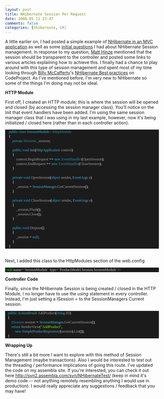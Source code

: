 ```yaml
---
layout: post
title: NHibernate Session Per Request
date: 2008-05-11 23:47
comments: false
categories: [nhibernate, C#]
---
```

<p>
A little earlier on, I had posted a simple example of <a href="http://svn2.assembla.com/svn/NHibernateTest/" target="_blank">NHibernate in an MVC application</a> as well as some <a href="/ryanlanciaux.com/post/NHibernate-in-an-ASPNET-MVC-application.aspx" target="_blank">initial questions</a> I had about NHibernate Session management. In response to my question, <a href="http://mhinze.com/" target="_blank">Matt Hinze</a> mentioned that the session should be transparent to the controller and posted some links to various articles explaining how to achieve this. I finally had a chance to play around with this type of session management and spent most of my time looking through <a href="http://devlicio.us/blogs/billy_mccafferty/" target="_blank">Billy McCafferty</a>&#39;s <a href="http://www.codeproject.com/KB/architecture/NHibernateBestPractices.aspx" target="_blank">NHibernate Best practices</a> on CodeProject. As I&#39;ve mentioned before, I&#39;m very new to NHibernate so some of the things I&#39;m doing may not be ideal.
</p>
<p>
<strong>HTTP Module</strong>
</p>
<p>
First off, I created an HTTP module; this is where the session will be opened and closed (by accessing the session manager class). You&#39;ll notice on the Init that event handlers have been added. I&#39;m using the same session manager class that I was using in my last example, however, now it&#39;s being initialized / closed here (rather than in each controller action).
</p>
<div class="code">
<!--
{\rtf1\ansi\ansicpg\lang1024\noproof65001\uc1 \deff0{\fonttbl{\f0\fnil\fcharset0\fprq1 Monaco;}}{\colortbl;??\red255\green255\blue255;\red27\green27\blue27;\red35\green180\blue235;\red71\green179\blue209;\red43\green145\blue175;\red165\green163\blue163;}??\fs18 \cf1\cb2\highlight2     \cf3 public\cf1  \cf3 class\cf1  \cf4 SessionModule\cf1  : \cf5 IHttpModule\par ??\cf1     \{\par ??        \cf3 private\cf1  \cf5 ISession\cf1  \cf6 _session\cf1 ;\par ??\par ??        \cf3 public\cf1  \cf3 void\cf1  \cf6 Init\cf1 (\cf4 HttpApplication\cf1  \cf6 context\cf1 )\par ??        \{\par ??            \cf6 context\cf1 .\cf6 BeginRequest\cf1  += \cf3 new\cf1  \cf5 EventHandler\cf1 (\cf6 BeginTransaction\cf1 );\par ??            \cf6 context\cf1 .\cf6 EndRequest\cf1  += \cf3 new\cf1  \cf5 EventHandler\cf1 (\cf6 CloseSession\cf1 );\par ??        \}\par ??\par ??        \cf3 private\cf1  \cf3 void\cf1  \cf6 BeginTransaction\cf1 (\cf3 object\cf1  \cf6 sender\cf1 , \cf4 EventArgs\cf1  \cf6 e\cf1 )\par ??        \{\par ??            \cf6 _session\cf1  = \cf4 SessionManager\cf1 .\cf6 GetCurrentSession\cf1 ();\par ??        \}\par ??\par ??        \cf3 private\cf1  \cf3 void\cf1  \cf6 CloseSession\cf1 (\cf3 object\cf1  \cf6 sender\cf1 , \cf4 EventArgs\cf1  \cf6 e\cf1 )\par ??        \{\par ??            \cf6 _session\cf1 .\cf6 Flush\cf1 ();\par ??            \cf6 _session\cf1 .\cf6 Close\cf1 ();\par ??        \}\par ??\par ??        \cf3 public\cf1  \cf3 void\cf1  \cf6 Dispose\cf1 ()\par ??        \{\par ??            \cf6 _session\cf1  = \cf3 null\cf1 ;\par ??        \}\par ??    \}}
-->
<div style="background: #1b1b1b none repeat scroll 0% 50%; font-family: Monaco; font-size: 9pt; color: white; -moz-background-clip: -moz-initial; -moz-background-origin: -moz-initial; -moz-background-inline-policy: -moz-initial">
<p style="margin: 0px">
&nbsp;&nbsp;&nbsp; <span style="color: #23b4eb">public</span> <span style="color: #23b4eb">class</span> <span style="color: #47b3d1">SessionModule</span> : <span style="color: #2b91af">IHttpModule</span>
</p>
<p style="margin: 0px">
&nbsp;&nbsp;&nbsp; {
</p>
<p style="margin: 0px">
&nbsp;&nbsp;&nbsp; &nbsp;&nbsp;&nbsp; <span style="color: #23b4eb">private</span> <span style="color: #2b91af">ISession</span> <span style="color: #a5a3a3">_session</span>;
</p>
<p style="margin: 0px">
&nbsp;
</p>
<p style="margin: 0px">
&nbsp;&nbsp;&nbsp; &nbsp;&nbsp;&nbsp; <span style="color: #23b4eb">public</span> <span style="color: #23b4eb">void</span> <span style="color: #a5a3a3">Init</span>(<span style="color: #47b3d1">HttpApplication</span> <span style="color: #a5a3a3">context</span>)
</p>
<p style="margin: 0px">
&nbsp;&nbsp;&nbsp; &nbsp;&nbsp;&nbsp; {
</p>
<p style="margin: 0px">
&nbsp;&nbsp;&nbsp; &nbsp;&nbsp;&nbsp; &nbsp;&nbsp;&nbsp; <span style="color: #a5a3a3">context</span>.<span style="color: #a5a3a3">BeginRequest</span> += <span style="color: #23b4eb">new</span> <span style="color: #2b91af">EventHandler</span>(<span style="color: #a5a3a3">OpenSession</span>);
</p>
<p style="margin: 0px">
&nbsp;&nbsp;&nbsp; &nbsp;&nbsp;&nbsp; &nbsp;&nbsp;&nbsp; <span style="color: #a5a3a3">context</span>.<span style="color: #a5a3a3">EndRequest</span> += <span style="color: #23b4eb">new</span> <span style="color: #2b91af">EventHandler</span>(<span style="color: #a5a3a3">CloseSession</span>);
</p>
<p style="margin: 0px">
&nbsp;&nbsp;&nbsp; &nbsp;&nbsp;&nbsp; }
</p>
<p style="margin: 0px">
&nbsp;
</p>
<p style="margin: 0px">
&nbsp;&nbsp;&nbsp; &nbsp;&nbsp;&nbsp; <span style="color: #23b4eb">private</span> <span style="color: #23b4eb">void</span> <span style="color: #a5a3a3">OpenSession</span>(<span style="color: #23b4eb">object</span> <span style="color: #a5a3a3">sender</span>, <span style="color: #47b3d1">EventArgs</span> <span style="color: #a5a3a3">e</span>)
</p>
<p style="margin: 0px">
&nbsp;&nbsp;&nbsp; &nbsp;&nbsp;&nbsp; {
</p>
<p style="margin: 0px">
&nbsp;&nbsp;&nbsp; &nbsp;&nbsp;&nbsp; &nbsp;&nbsp;&nbsp; <span style="color: #a5a3a3">_session</span> = <span style="color: #47b3d1">SessionManager</span>.<span style="color: #a5a3a3">GetCurrentSession</span>();
</p>
<p style="margin: 0px">
&nbsp;&nbsp;&nbsp; &nbsp;&nbsp;&nbsp; }
</p>
<p style="margin: 0px">
&nbsp;
</p>
<p style="margin: 0px">
&nbsp;&nbsp;&nbsp; &nbsp;&nbsp;&nbsp; <span style="color: #23b4eb">private</span> <span style="color: #23b4eb">void</span> <span style="color: #a5a3a3">CloseSession</span>(<span style="color: #23b4eb">object</span> <span style="color: #a5a3a3">sender</span>, <span style="color: #47b3d1">EventArgs</span> <span style="color: #a5a3a3">e</span>)
</p>
<p style="margin: 0px">
&nbsp;&nbsp;&nbsp; &nbsp;&nbsp;&nbsp; {
</p>
<p style="margin: 0px">
&nbsp;&nbsp;&nbsp; &nbsp;&nbsp;&nbsp; &nbsp;&nbsp;&nbsp; <span style="color: #a5a3a3">_session</span>.<span style="color: #a5a3a3">Flush</span>();
</p>
<p style="margin: 0px">
&nbsp;&nbsp;&nbsp; &nbsp;&nbsp;&nbsp; &nbsp;&nbsp;&nbsp; <span style="color: #a5a3a3">_session</span>.<span style="color: #a5a3a3">Close</span>();
</p>
<p style="margin: 0px">
&nbsp;&nbsp;&nbsp; &nbsp;&nbsp;&nbsp; }
</p>
<p style="margin: 0px">
&nbsp;
</p>
<p style="margin: 0px">
&nbsp;&nbsp;&nbsp; &nbsp;&nbsp;&nbsp; <span style="color: #23b4eb">public</span> <span style="color: #23b4eb">void</span> <span style="color: #a5a3a3">Dispose</span>()
</p>
<p style="margin: 0px">
&nbsp;&nbsp;&nbsp; &nbsp;&nbsp;&nbsp; {
</p>
<p style="margin: 0px">
&nbsp;&nbsp;&nbsp; &nbsp;&nbsp;&nbsp; &nbsp;&nbsp;&nbsp; <span style="color: #a5a3a3">_session</span> = <span style="color: #23b4eb">null</span>;
</p>
<p style="margin: 0px">
&nbsp;&nbsp;&nbsp; &nbsp;&nbsp;&nbsp; }
</p>
<p style="margin: 0px">
&nbsp;&nbsp;&nbsp; }
</p>
</div>
</div>
<p>
<br />
Next, I added this class to the HttpModules section of the web.config
</p>
<div class="code">
<!--
{\rtf1\ansi\ansicpg\lang1024\noproof65001\uc1 \deff0{\fonttbl{\f0\fnil\fcharset0\fprq1 Monaco;}}{\colortbl;??\red136\green208\blue232;\red27\green27\blue27;\red0\green255\blue0;\red206\green206\blue206;\red255\green0\blue255;}??\fs18 \cf1\cb2\highlight2 &lt;\cf3 add\cf1  \cf4 name\cf1 =\cf5 "\cf4 SessionModule\cf5 "\cf1  \cf4 type\cf1 =\cf5 "\cf4 ProductModel.Session.SessionModule\cf5 "\cf1 /&gt;}
-->
<div style="background: #1b1b1b none repeat scroll 0% 50%; font-family: Monaco; font-size: 9pt; color: white; -moz-background-clip: -moz-initial; -moz-background-origin: -moz-initial; -moz-background-inline-policy: -moz-initial">
<p style="margin: 0px">
<span style="color: #88d0e8">&lt;</span><span style="color: lime">add</span><span style="color: #88d0e8"> </span><span style="color: #cecece">name</span><span style="color: #88d0e8">=</span><span style="color: fuchsia">&quot;</span><span style="color: #cecece">SessionModule</span><span style="color: fuchsia">&quot;</span><span style="color: #88d0e8"> </span><span style="color: #cecece">type</span><span style="color: #88d0e8">=</span><span style="color: fuchsia">&quot;</span><span style="color: #cecece">ProductModel.Session.SessionModule</span><span style="color: fuchsia">&quot;</span><span style="color: #88d0e8">/&gt;</span>
</p>
</div>
</div>
<p>
<strong>Controller Code</strong>
</p>
<p>
Finally, since the NHibernate Session is being created / closed in the HTTP Module, I no longer have to use the <em>using</em> statement in every controller. Instead, I&#39;m just setting a ISession = to the SessionManagers Current session.
</p>
<div class="code">
<!--
{\rtf1\ansi\ansicpg\lang1024\noproof65001\uc1 \deff0{\fonttbl{\f0\fnil\fcharset0\fprq1 Monaco;}}{\colortbl;??\red255\green255\blue255;\red27\green27\blue27;\red35\green180\blue235;\red71\green179\blue209;\red165\green163\blue163;\red43\green145\blue175;\red128\green255\blue0;}??\fs18 \cf1\cb2\highlight2         \cf3 public\cf1  \cf4 ActionResult\cf1  \cf5 AddProduct\cf1 (\cf3 string\cf1  \cf5 ID\cf1 )\par ??        \{\par ??            \cf6 ISession\cf1  \cf5 session\cf1  = \cf4 SessionManager\cf1 .\cf5 GetCurrentSession\cf1 ();\par ??            \cf3 return\cf1  \cf5 RenderView\cf1 (\cf7 "AddProduct"\cf1 ,\par ??                \cf3 new\cf1  \cf4 SimpleProductRepository\cf1 (\cf5 session\cf1 ).\cf5 List\cf1 ());\par ??        \}}
-->
<div style="background: #1b1b1b none repeat scroll 0% 50%; font-family: Monaco; font-size: 9pt; color: white; -moz-background-clip: -moz-initial; -moz-background-origin: -moz-initial; -moz-background-inline-policy: -moz-initial">
<p style="margin: 0px">
&nbsp;&nbsp; <span style="color: #23b4eb">public</span> <span style="color: #47b3d1">ActionResult</span> <span style="color: #a5a3a3">AddProduct</span>(<span style="color: #23b4eb">string</span> <span style="color: #a5a3a3">ID</span>)
</p>
<p style="margin: 0px">
&nbsp;&nbsp; {
</p>
<p style="margin: 0px">
&nbsp;&nbsp; &nbsp;&nbsp;&nbsp; <span style="color: #2b91af">ISession</span> <span style="color: #a5a3a3">session</span> = <span style="color: #47b3d1">SessionManager</span>.<span style="color: #a5a3a3">GetCurrentSession</span>();
</p>
<p style="margin: 0px">
&nbsp;&nbsp; &nbsp;&nbsp;&nbsp; <span style="color: #23b4eb">return</span> <span style="color: #a5a3a3">RenderView</span>(<span style="color: #80ff00">&quot;AddProduct&quot;</span>,
</p>
<p style="margin: 0px">
&nbsp;&nbsp; &nbsp;&nbsp;&nbsp; &nbsp;&nbsp;&nbsp; <span style="color: #23b4eb">new</span> <span style="color: #47b3d1">SimpleProductRepository</span>(<span style="color: #a5a3a3">session</span>).<span style="color: #a5a3a3">List</span>());
</p>
<p style="margin: 0px">
&nbsp;&nbsp; }
</p>
</div>
</div>
<p>
<strong>Wrapping Up</strong>
</p>
<p>
There&#39;s still a bit more I want to explore with this method of Session Management (maybe transactions). Also I would be interested to test out the threading / performance implications of going this route. I&#39;ve updated the code on my assembla site. If you&#39;re interested, you can check it out here <a href="http://svn2.assembla.com/svn/NHibernateTest/" target="_blank">http://svn2.assembla.com/svn/NHibernateTest/</a> (keep in mind it&#39;s demo code -- not anything remotely resembling anything I would use in production). I would really appreciate any suggestions / feedback that you may have!
</p>

